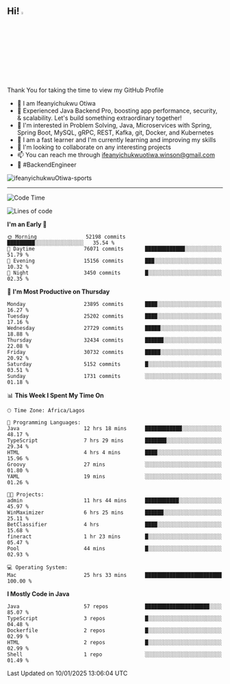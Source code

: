 <!-- BLOG-POST-LIST:START --><!-- BLOG-POST-LIST:END -->

## Hi! <img src="https://media.giphy.com/media/hvRJCLFzcasrR4ia7z/giphy.gif" width="4%"> 

Thank You for taking the time to view my GitHub Profile

- 👋 I am Ifeanyichukwu Otiwa
- 🚀 Experienced Java Backend Pro, boosting app performance, security, & scalability. Let's build something extraordinary together!
- 👀 I'm interested in Problem Solving, Java, Microservices with Spring, Spring Boot, MySQL, gRPC, REST, Kafka, git, Docker, and Kubernetes
- 🌱 I am a fast learner and I'm currently learning and improving my skills
- 💞️ I'm looking to collaborate on any interesting projects
- 📫 You can reach me through ifeanyichukwuotiwa.winson@gmail.com
- 🚀 #BackendEngineer

<p align="left" marginTop="10px"> <img src="https://komarev.com/ghpvc/?username=ifeanyichukwuOtiwa-sports&label=Profile%20views&color=0e75b6&style=for-the-badge" alt="ifeanyichukwuOtiwa-sports" /> </p>

***

<!--START_SECTION:waka-->
![Code Time](http://img.shields.io/badge/Code%20Time-3%2C314%20hrs%2047%20mins-blue)

![Lines of code](https://img.shields.io/badge/From%20Hello%20World%20I%27ve%20Written-36.5%20million%20lines%20of%20code-blue)

**I'm an Early 🐤** 

```text
🌞 Morning                52198 commits       █████████░░░░░░░░░░░░░░░░   35.54 % 
🌆 Daytime                76071 commits       █████████████░░░░░░░░░░░░   51.79 % 
🌃 Evening                15156 commits       ███░░░░░░░░░░░░░░░░░░░░░░   10.32 % 
🌙 Night                  3450 commits        █░░░░░░░░░░░░░░░░░░░░░░░░   02.35 % 
```
📅 **I'm Most Productive on Thursday** 

```text
Monday                   23895 commits       ████░░░░░░░░░░░░░░░░░░░░░   16.27 % 
Tuesday                  25202 commits       ████░░░░░░░░░░░░░░░░░░░░░   17.16 % 
Wednesday                27729 commits       █████░░░░░░░░░░░░░░░░░░░░   18.88 % 
Thursday                 32434 commits       ██████░░░░░░░░░░░░░░░░░░░   22.08 % 
Friday                   30732 commits       █████░░░░░░░░░░░░░░░░░░░░   20.92 % 
Saturday                 5152 commits        █░░░░░░░░░░░░░░░░░░░░░░░░   03.51 % 
Sunday                   1731 commits        ░░░░░░░░░░░░░░░░░░░░░░░░░   01.18 % 
```


📊 **This Week I Spent My Time On** 

```text
🕑︎ Time Zone: Africa/Lagos

💬 Programming Languages: 
Java                     12 hrs 18 mins      ████████████░░░░░░░░░░░░░   48.17 % 
TypeScript               7 hrs 29 mins       ███████░░░░░░░░░░░░░░░░░░   29.34 % 
HTML                     4 hrs 4 mins        ████░░░░░░░░░░░░░░░░░░░░░   15.96 % 
Groovy                   27 mins             ░░░░░░░░░░░░░░░░░░░░░░░░░   01.80 % 
YAML                     19 mins             ░░░░░░░░░░░░░░░░░░░░░░░░░   01.26 % 

🐱‍💻 Projects: 
admin                    11 hrs 44 mins      ███████████░░░░░░░░░░░░░░   45.97 % 
WinMaximizer             6 hrs 25 mins       ██████░░░░░░░░░░░░░░░░░░░   25.11 % 
BetClassifier            4 hrs               ████░░░░░░░░░░░░░░░░░░░░░   15.68 % 
fineract                 1 hr 23 mins        █░░░░░░░░░░░░░░░░░░░░░░░░   05.47 % 
Pool                     44 mins             █░░░░░░░░░░░░░░░░░░░░░░░░   02.93 % 

💻 Operating System: 
Mac                      25 hrs 33 mins      █████████████████████████   100.00 % 
```

**I Mostly Code in Java** 

```text
Java                     57 repos            █████████████████████░░░░   85.07 % 
TypeScript               3 repos             █░░░░░░░░░░░░░░░░░░░░░░░░   04.48 % 
Dockerfile               2 repos             █░░░░░░░░░░░░░░░░░░░░░░░░   02.99 % 
HTML                     2 repos             █░░░░░░░░░░░░░░░░░░░░░░░░   02.99 % 
Shell                    1 repo              ░░░░░░░░░░░░░░░░░░░░░░░░░   01.49 % 
```




 Last Updated on 10/01/2025 13:06:04 UTC
<!--END_SECTION:waka-->

<!--
<p align="center">
![trophy](https://github-profile-trophy.vercel.app/?username=ifeanyichukwuOtiwa-sports&theme=onedark) (https://github.com/ryo-ma/github-profile-trophy)
</p>
-->

<!---
ifeanyi-otiwa/ifeanyi-otiwa is a ✨ special ✨ repository because its `README.md` (this file) appears on your GitHub profile.
You can click the Preview link to take a look at your changes.
--->
